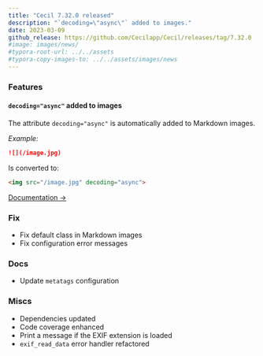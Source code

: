 ```yaml
---
title: "Cecil 7.32.0 released"
description: "`decoding=\"async\"` added to images."
date: 2023-03-09
github_release: https://github.com/Cecilapp/Cecil/releases/tag/7.32.0
#image: images/news/
#typora-root-url: ../../assets
#typora-copy-images-to: ../../assets/images/news
---
```


### Features

#### `decoding="async"` added to images

The attribute `decoding="async"` is automatically added to Markdown images.

*Example:*

```markdown
![](/image.jpg)
```

Is converted to:

```html
<img src="/image.jpg" decoding="async">
```

[Documentation →](https://cecil.app/documentation/content/#decoding)

### Fix

- Fix default class in Markdown images
- Fix configuration error messages

### Docs

- Update `metatags` configuration

### Miscs

- Dependencies updated
- Code coverage enhanced
- Print a message if the EXIF extension is loaded
- `exif_read_data` error handler refactored
